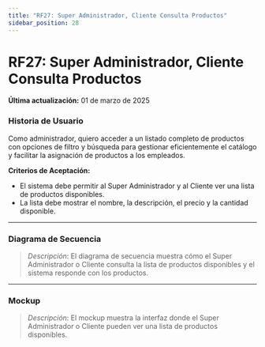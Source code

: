 ```yaml
---
title: "RF27: Super Administrador, Cliente Consulta Productos"  
sidebar_position: 28
---
```


# RF27: Super Administrador, Cliente Consulta Productos

**Última actualización:** 01 de marzo de 2025

### Historia de Usuario

Como administrador, quiero acceder a un listado completo de productos con opciones de filtro y búsqueda para gestionar eficientemente el catálogo y facilitar la asignación de productos a los empleados.

  **Criterios de Aceptación:**
  - El sistema debe permitir al Super Administrador y al Cliente ver una lista de productos disponibles.
  - La lista debe mostrar el nombre, la descripción, el precio y la cantidad disponible.

---

### Diagrama de Secuencia

> *Descripción*: El diagrama de secuencia muestra cómo el Super Administrador o Cliente consulta la lista de productos disponibles y el sistema responde con los productos.

---

### Mockup

> *Descripción*: El mockup muestra la interfaz donde el Super Administrador o Cliente pueden ver una lista de productos disponibles.
